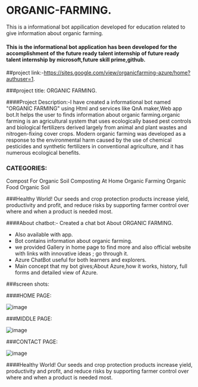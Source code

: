 # ORGANIC-FARMING.
  This is a informational bot appilication developed for education related to give information about organic farming.
  
  
  
  #### This is the informational bot application has been developed for the accomplishment of the future ready talent internship of future ready talent internship by microsoft,future skill prime,github.
  
  
  ##project link:-https://sites.google.com/view/organicfarming-azure/home?authuser=1.


###project title:
           ORGANIC FARMING.
           
           
 ####Project Description:-I have created a informational bot named "ORGANIC FARMING" using Html and services like QnA maker,Web app bot.It helps the user to finds information about organic farming.organic farming is an agricultural system that uses ecologically based pest controls and biological fertilizers derived largely from animal and plant wastes and nitrogen-fixing cover crops. Modern organic farming was developed as a response to the environmental harm caused by the use of chemical pesticides and synthetic fertilizers in conventional agriculture, and it has numerous ecological benefits.
 
 
 
 
 ### CATEGORIES:
Compost For Organic Soil
Composting At Home
Organic Farming
Organic Food
Organic Soil



###Healthy World!
Our seeds and crop protection products increase yield, productivity and profit, and reduce risks by supporting farmer control over where and when a product is needed most.

####About chatbot:- Created a chat bot About ORGANIC FARMING.
- Also available with app.
- Bot contains information about organic farming.
- we provided Gallery in home page to find more and also official website with links with innovative ideas ; go through it.
- Azure ChatBot useful for both learners and explorers.
- Main concept that my bot gives;About Azure,how it works, history, full forms and detailed view of Azure.


###screen shots:


####HOME PAGE:



  ![image](https://user-images.githubusercontent.com/113355758/193272512-259b8204-11b9-4952-aa65-97ac6ff701a3.png)
 
 ###MIDDLE PAGE:
 
 
 
   ![image](https://user-images.githubusercontent.com/113355758/193272934-cd51ec5a-9d52-4ca5-9832-c406d194481d.png)

 
 ###CONTACT PAGE:
 
 
 
 ![image](https://user-images.githubusercontent.com/113355758/193272769-3bcba000-8db2-4298-9aa6-f18ffd278b1f.png)

 
####Healthy World!
Our seeds and crop protection products increase yield, productivity and profit, and reduce risks by supporting farmer control over where and when a product is needed most.

